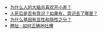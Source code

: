 + [为什么人的大脑总喜欢开小差？](https://daily.zhihu.com/story/9781405)
+ [人死后是否有意识？如果有，意识去了哪里？](https://daily.zhihu.com/story/9781395)
+ [为什么基因有显性和隐性之分？](https://daily.zhihu.com/story/9781396)
+ [瞎扯 · 如何正确地吐槽](https://daily.zhihu.com/story/9781413)
